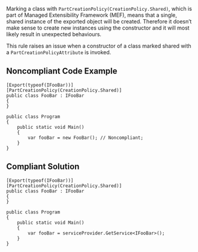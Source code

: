 Marking a class with `PartCreationPolicy(CreationPolicy.Shared)`, which is part of Managed Extensibility Framework (MEF), means that a single, shared instance of the exported object will be created. Therefore it doesn’t make sense to create new instances using the constructor and it will most likely result in unexpected behaviours.
 
This rule raises an issue when a constructor of a class marked shared with a `PartCreationPolicyAttribute` is invoked.
 
## Noncompliant Code Example

    [Export(typeof(IFooBar))]
    [PartCreationPolicy(CreationPolicy.Shared)]
    public class FooBar : IFooBar
    {
    }
    
    public class Program
    {
        public static void Main()
        {
            var fooBar = new FooBar(); // Noncompliant;
        }
    }

## Compliant Solution

    [Export(typeof(IFooBar))]
    [PartCreationPolicy(CreationPolicy.Shared)]
    public class FooBar : IFooBar
    {
    }
    
    public class Program
    {
        public static void Main()
        {
            var fooBar = serviceProvider.GetService<IFooBar>();
        }
    }